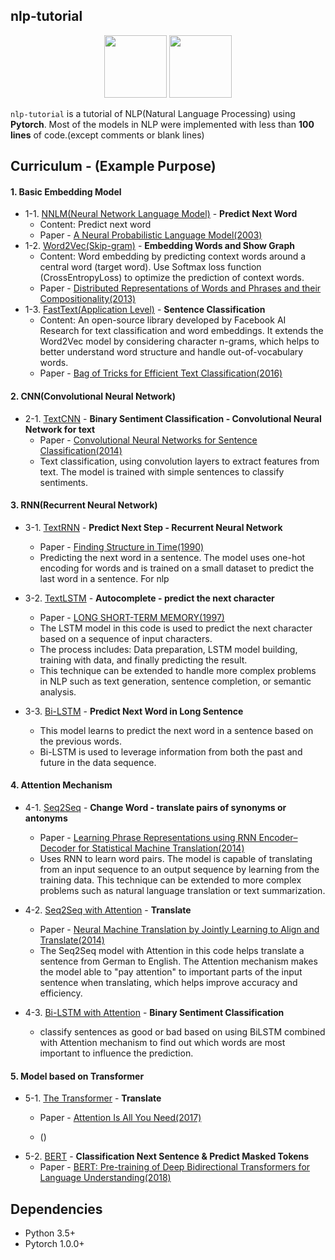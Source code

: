 ## nlp-tutorial

<p align="center"><img width="100" src="https://upload.wikimedia.org/wikipedia/commons/thumb/1/11/TensorFlowLogo.svg/225px-TensorFlowLogo.svg.png" />  <img width="100" src="https://media-thumbs.golden.com/OLqzmrmwAzY1P7Sl29k2T9WjJdM=/200x200/smart/golden-storage-production.s3.amazonaws.com/topic_images/e08914afa10a4179893eeb07cb5e4713.png" /></p>

`nlp-tutorial` is a tutorial of NLP(Natural Language Processing) using **Pytorch**. Most of the models in NLP were implemented with less than **100 lines** of code.(except comments or blank lines)


## Curriculum - (Example Purpose)

#### 1. Basic Embedding Model

- 1-1. [NNLM(Neural Network Language Model)](1-1.NNLM) - **Predict Next Word**
  - Content: Predict next word
  - Paper -  [A Neural Probabilistic Language Model(2003)](http://www.jmlr.org/papers/volume3/bengio03a/bengio03a.pdf)
- 1-2. [Word2Vec(Skip-gram)](1-2.Word2Vec) - **Embedding Words and Show Graph**
  - Content: Word embedding by predicting context words around a central word (target word). Use Softmax loss function (CrossEntropyLoss) 
    to optimize the prediction of context words.
  - Paper - [Distributed Representations of Words and Phrases
    and their Compositionality(2013)](https://papers.nips.cc/paper/5021-distributed-representations-of-words-and-phrases-and-their-compositionality.pdf)
- 1-3. [FastText(Application Level)](1-3.FastText) - **Sentence Classification**
  - Content: An open-source library developed by Facebook AI Research for text classification and word embeddings. It extends the Word2Vec model by considering character n-grams, which helps to better understand word structure and handle out-of-vocabulary words.
  - Paper - [Bag of Tricks for Efficient Text Classification(2016)](https://arxiv.org/pdf/1607.01759.pdf)


#### 2. CNN(Convolutional Neural Network)

- 2-1. [TextCNN](2-1.TextCNN) - **Binary Sentiment Classification - Convolutional Neural Network for text**
  - Paper - [Convolutional Neural Networks for Sentence Classification(2014)](http://www.aclweb.org/anthology/D14-1181)
  - Text classification, using convolution layers to extract features from text.
    The model is trained with simple sentences to classify sentiments.

#### 3. RNN(Recurrent Neural Network)

- 3-1. [TextRNN](3-1.TextRNN) - **Predict Next Step - Recurrent Neural Network**
  - Paper - [Finding Structure in Time(1990)](http://psych.colorado.edu/~kimlab/Elman1990.pdf)
  - Predicting the next word in a sentence. 
    The model uses one-hot encoding for words and is trained on a small dataset to predict the last word in a sentence. For nlp 

- 3-2. [TextLSTM](https://github.com/graykode/nlp-tutorial/tree/master/3-2.TextLSTM) - **Autocomplete - predict the next character**
  - Paper - [LONG SHORT-TERM MEMORY(1997)](https://www.bioinf.jku.at/publications/older/2604.pdf)
  - The LSTM model in this code is used to predict the next character based on a sequence of input characters.
  - The process includes: Data preparation, LSTM model building, training with data, and finally predicting the result.
  - This technique can be extended to handle more complex problems in NLP such as text generation, sentence completion, or semantic analysis.
- 3-3. [Bi-LSTM](3-3.Bi-LSTM) - **Predict Next Word in Long Sentence**
  - This model learns to predict the next word in a sentence based on the previous words.
  - Bi-LSTM is used to leverage information from both the past and future in the data sequence.

#### 4. Attention Mechanism

- 4-1. [Seq2Seq](4-1.Seq2Seq) - **Change Word - translate pairs of synonyms or antonyms**
  - Paper - [Learning Phrase Representations using RNN Encoder–Decoder
    for Statistical Machine Translation(2014)](https://arxiv.org/pdf/1406.1078.pdf)
  - Uses RNN to learn word pairs.
    The model is capable of translating from an input sequence to an output sequence by learning from the training data.
    This technique can be extended to more complex problems such as natural language translation or text summarization.
- 4-2. [Seq2Seq with Attention](4-2.Seq2Seq(Attention)) - **Translate**
  - Paper - [Neural Machine Translation by Jointly Learning to Align and Translate(2014)](https://arxiv.org/abs/1409.0473)
  - The Seq2Seq model with Attention in this code helps translate a sentence from German to English. The Attention mechanism makes the model able to "pay attention" to important parts of  the input sentence when translating, which helps improve accuracy and efficiency.

- 4-3. [Bi-LSTM with Attention](4-3.Bi-LSTM(Attention)) - **Binary Sentiment Classification**
  - classify sentences as good or bad based on using BiLSTM combined with Attention mechanism to find out which words are most important to influence the prediction.

#### 5. Model based on Transformer

- 5-1.  [The Transformer](5-1.Transformer) - **Translate**
  - Paper - [Attention Is All You Need(2017)](https://arxiv.org/abs/1706.03762)

  - ()
- 5-2. [BERT](5-2.BERT) - **Classification Next Sentence & Predict Masked Tokens**
  - Paper - [BERT: Pre-training of Deep Bidirectional Transformers for Language Understanding(2018)](https://arxiv.org/abs/1810.04805)


## Dependencies

- Python 3.5+
- Pytorch 1.0.0+


